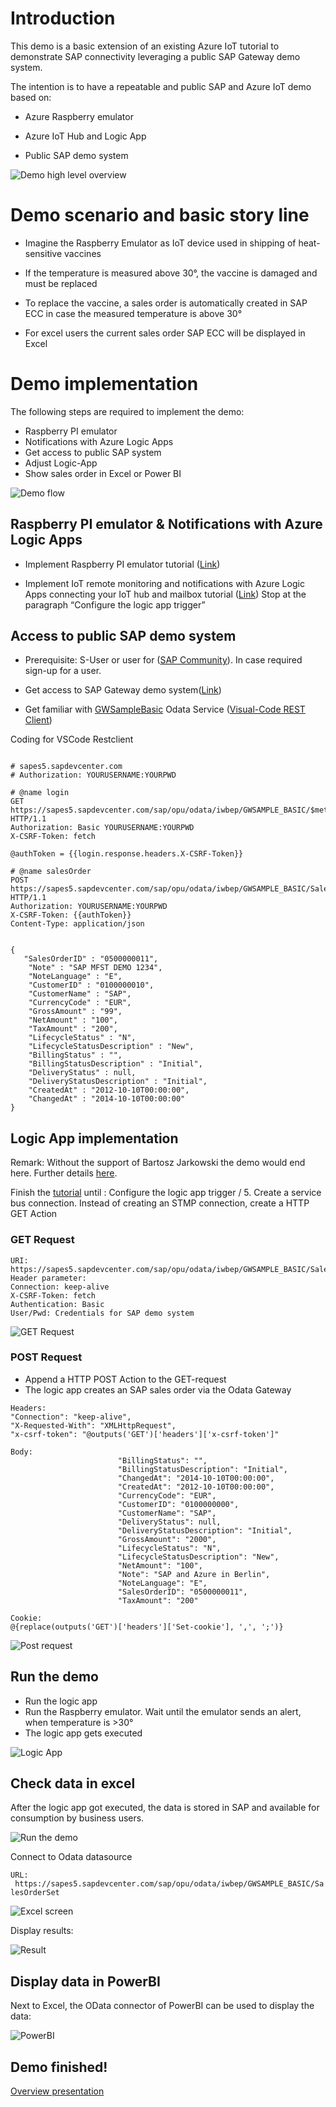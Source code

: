 
# Introduction 

This demo is a basic extension of an existing Azure IoT tutorial to demonstrate SAP connectivity leveraging a public SAP Gateway demo system. 

The intention is to have a repeatable and public SAP and Azure IoT demo based on:

* Azure Raspberry emulator

* Azure IoT Hub and Logic App

* Public SAP demo system 

![Demo high level overview](https://github.com/ROBROICH/REPO1/blob/master/images/DEMO_ARCHITECTURE.jpg)

# Demo scenario and basic story line 

* Imagine the Raspberry Emulator as IoT device used in shipping of heat-sensitive vaccines

* If the temperature is measured above 30°, the vaccine is damaged and must be replaced  

* To replace the vaccine, a sales order is automatically created in SAP ECC in case the measured temperature is above 30° 

* For excel users the current sales order SAP ECC will be displayed in Excel 

# Demo implementation

The following steps are required to implement the demo:

* Raspberry PI emulator
* Notifications with Azure Logic Apps
* Get access to public SAP system
* Adjust Logic-App
* Show sales order in Excel or Power BI

![Demo flow](https://github.com/ROBROICH/REPO1/blob/master/images/DEMO_FLOW.jpg)

## Raspberry PI emulator & Notifications with Azure Logic Apps

* Implement Raspberry PI emulator tutorial ([Link](https://docs.microsoft.com/en-us/azure/iot-hub/iot-hub-raspberry-pi-web-simulator-get-started))

* Implement IoT remote monitoring and notifications with Azure Logic Apps connecting your IoT hub and mailbox tutorial ([Link](https://docs.microsoft.com/en-us/azure/iot-hub/iot-hub-monitoring-notifications-with-azure-logic-apps))  Stop at the paragraph “Configure the logic app trigger”

## Access to public SAP demo system

* Prerequisite: S-User or user for ([SAP Community](https://community.sap.com/)). In case required sign-up for a user. 
 
* Get access to SAP Gateway demo system([Link](https://blogs.sap.com/2017/12/05/new-sap-gateway-demo-system-available/comment-page-1/))

* Get familiar with [GWSampleBasic](https://sapes5.sapdevcenter.com/sap/opu/odata/iwbep/GWSAMPLE_BASIC/SalesOrderSet?(%270500000001%27)/ToLineItems) Odata Service ([Visual-Code REST Client](https://github.com/Huachao/vscode-restclient))

Coding for VSCode Restclient

```

# sapes5.sapdevcenter.com
# Authorization: YOURUSERNAME:YOURPWD

# @name login
GET https://sapes5.sapdevcenter.com/sap/opu/odata/iwbep/GWSAMPLE_BASIC/$metadata HTTP/1.1
Authorization: Basic YOURUSERNAME:YOURPWD
X-CSRF-Token: fetch

@authToken = {{login.response.headers.X-CSRF-Token}}

# @name salesOrder
POST https://sapes5.sapdevcenter.com/sap/opu/odata/iwbep/GWSAMPLE_BASIC/SalesOrderSet HTTP/1.1
Authorization: YOURUSERNAME:YOURPWD
X-CSRF-Token: {{authToken}}
Content-Type: application/json


{
   "SalesOrderID" : "0500000011",
    "Note" : "SAP MFST DEMO 1234",
	"NoteLanguage" : "E",
	"CustomerID" : "0100000010",
	"CustomerName" : "SAP",
	"CurrencyCode" : "EUR",
	"GrossAmount" : "99",
	"NetAmount" : "100",
	"TaxAmount" : "200",
	"LifecycleStatus" : "N",
	"LifecycleStatusDescription" : "New",
	"BillingStatus" : "",
	"BillingStatusDescription" : "Initial",
	"DeliveryStatus" : null,
	"DeliveryStatusDescription" : "Initial",
	"CreatedAt" : "2012-10-10T00:00:00",
	"ChangedAt" : "2014-10-10T00:00:00"
}

```

## Logic App implementation 
Remark: Without the support of Bartosz Jarkowski the demo would end here. Further details [here](https://blogs.sap.com/2019/05/28/your-sap-on-azure-part-18-the-story-of-a-missing-csrf-token/). 

Finish the [tutorial](https://docs.microsoft.com/en-us/azure/iot-hub/iot-hub-monitoring-notifications-with-azure-logic-apps) until : Configure the logic app trigger / 5. Create a service bus connection.
Instead of creating an STMP connection, create a HTTP GET Action

### GET Request 

```
URI: https://sapes5.sapdevcenter.com/sap/opu/odata/iwbep/GWSAMPLE_BASIC/SalesOrderSet/
Header parameter:
Connection: keep-alive
X-CSRF-Token: fetch
Authentication: Basic
User/Pwd: Credentials for SAP demo system
```

![GET Request](https://github.com/ROBROICH/REPO1/blob/master/images/Get1.jpg)

### POST Request 

* Append a HTTP POST Action to the GET-request 
* The logic app creates an SAP sales order via the Odata Gateway

```
Headers: 
"Connection": "keep-alive",
"X-Requested-With": "XMLHttpRequest",
"x-csrf-token": "@outputs('GET')['headers']['x-csrf-token']"

Body:
                        "BillingStatus": "",
                        "BillingStatusDescription": "Initial",
                        "ChangedAt": "2014-10-10T00:00:00",
                        "CreatedAt": "2012-10-10T00:00:00",
                        "CurrencyCode": "EUR",
                        "CustomerID": "0100000000",
                        "CustomerName": "SAP",
                        "DeliveryStatus": null,
                        "DeliveryStatusDescription": "Initial",
                        "GrossAmount": "2000",
                        "LifecycleStatus": "N",
                        "LifecycleStatusDescription": "New",
                        "NetAmount": "100",
                        "Note": "SAP and Azure in Berlin",
                        "NoteLanguage": "E",
                        "SalesOrderID": "0500000011",
                        "TaxAmount": "200"

Cookie: 
@{replace(outputs('GET')['headers']['Set-cookie'], ',', ';')}

```
![Post request](https://github.com/ROBROICH/REPO1/blob/master/images/post.png)

## Run the demo 
* Run the logic app
* Run the Raspberry emulator. Wait until the emulator sends an alert, when temperature is >30°
* The logic app gets executed 

![Logic App](https://github.com/ROBROICH/REPO1/blob/master/images/post_finished.png)

## Check data in excel 
After the logic app got executed, the data is stored in SAP and available for consumption by business users. 

![Run the demo](https://github.com/ROBROICH/REPO1/blob/master/images/run%20the%20demo.png)

Connect to Odata datasource

`URL:  https://sapes5.sapdevcenter.com/sap/opu/odata/iwbep/GWSAMPLE_BASIC/SalesOrderSet`

![Excel screen](https://github.com/ROBROICH/REPO1/blob/master/images/excel.png)

Display results: 

![Result](https://github.com/ROBROICH/REPO1/blob/master/images/excel1.png)

## Display data in PowerBI
Next to Excel, the OData connector of PowerBI can be used to display the data:

![PowerBI](https://github.com/ROBROICH/REPO1/blob/master/images/PowerBI.png)


## Demo finished!
[Overview presentation](https://github.com/ROBROICH/SAP_AND_AZURE_IOT_DEMO/blob/master/media/20190519_SAP_AND_IOT.pdf)


